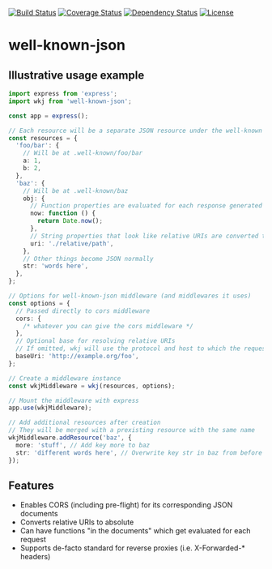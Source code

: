 [![Build
Status](https://travis-ci.org/OADA/well-known-json-js.svg)](https://travis-ci.org/OADA/well-known-json-js)
[![Coverage
Status](https://coveralls.io/repos/OADA/well-known-json-js/badge.svg?branch=master)](https://coveralls.io/r/OADA/well-known-json-js?branch=master)
[![Dependency
Status](https://david-dm.org/oada/well-known-json-js.svg)](https://david-dm.org/oada/well-known-json-js)
[![License](http://img.shields.io/:license-Apache%202.0-green.svg)](http://www.apache.org/licenses/LICENSE-2.0.html)

# well-known-json

## Illustrative usage example

```typescript
import express from 'express';
import wkj from 'well-known-json';

const app = express();

// Each resource will be a separate JSON resource under the well-known endpoint
const resources = {
  'foo/bar': {
    // Will be at .well-known/foo/bar
    a: 1,
    b: 2,
  },
  'baz': {
    // Will be at .well-known/baz
    obj: {
      // Function properties are evaluated for each response generated
      now: function () {
        return Date.now();
      },
      // String properties that look like relative URIs are converted to absolute URIs
      uri: './relative/path',
    },
    // Other things become JSON normally
    str: 'words here',
  },
};

// Options for well-known-json middleware (and middlewares it uses)
const options = {
  // Passed directly to cors middleware
  cors: {
    /* whatever you can give the cors middleware */
  },
  // Optional base for resolving relative URIs
  // If omitted, wkj will use the protocol and host to which the request was sent
  baseUri: 'http://example.org/foo',
};

// Create a middleware instance
const wkjMiddleware = wkj(resources, options);

// Mount the middleware with express
app.use(wkjMiddleware);

// Add additional resources after creation
// They will be merged with a prexisting resource with the same name
wkjMiddleware.addResource('baz', {
  more: 'stuff', // Add key more to baz
  str: 'different words here', // Overwrite key str in baz from before
});
```

## Features

- Enables CORS (including pre-flight) for its corresponding JSON documents
- Converts relative URIs to absolute
- Can have functions "in the documents" which get evaluated for each request
- Supports de-facto standard for reverse proxies (i.e. X-Forwarded-\* headers)
